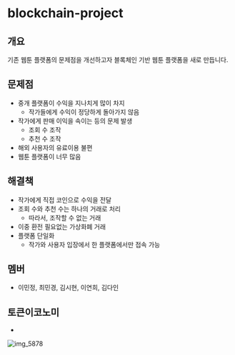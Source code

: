 # blockchain-project


## 개요
기존 웹툰 플랫폼의 문제점을 개선하고자
블록체인 기반 웹툰 플랫폼을 새로 만듭니다.

## 문제점
- 중개 플랫폼이 수익을 지나치게 많이 차지
  - 작가들에게 수익이 정당하게 돌아가지 않음
- 작가에게 판매 이익을 속이는 등의 문제 발생
  - 조회 수 조작
  - 추천 수 조작
- 해외 사용자의 유료이용 불편
- 웹툰 플랫폼이 너무 많음

## 해결책
- 작가에게 직접 코인으로 수익을 전달
- 조회 수와 추천 수는 하나의 거래로 처리
  - 따라서, 조작할 수 없는 거래
- 이중 환전 필요없는 가상화폐 거래
- 플랫폼 단일화
  - 작가와 사용자 입장에서 한 플랫폼에서만 접속 가능

## 멤버
- 이민정, 최민경, 김시현, 이연희, 김다인

## 토큰이코노미
- 
![img_5878](https://user-images.githubusercontent.com/43867665/46522815-c89eec80-c8be-11e8-9884-35d88a52a207.JPG)
